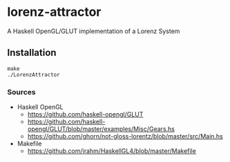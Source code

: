# lorenz-attractor


A Haskell OpenGL/GLUT implementation of a Lorenz System


## Installation
	make
	./LorenzAttractor



### Sources

- Haskell OpenGL
  - https://github.com/haskell-opengl/GLUT 
  - https://github.com/haskell-opengl/GLUT/blob/master/examples/Misc/Gears.hs
  - https://github.com/ghorn/not-gloss-lorentz/blob/master/src/Main.hs
- Makefile
  - https://github.com/jrahm/HaskellGL4/blob/master/Makefile
  
  
